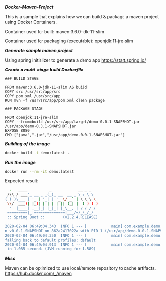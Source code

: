 ***Docker-Maven-Project***

This is a sample that explains how we can build & package a maven project using Docker Containers.

Container used for built: maven:3.6.0-jdk-11-slim

Container used for packaging (executable): openjdk:11-jre-slim

***Generate sample maven project***

Using spring initializer to generate a demo app https://start.spring.io/

***Create a multi-stage build Dockerfile***
```
### BUILD STAGE

FROM maven:3.6.0-jdk-11-slim AS build  
COPY src /usr/src/app/src  
COPY pom.xml /usr/src/app  
RUN mvn -f /usr/src/app/pom.xml clean package

### PACKAGE STAGE

FROM openjdk:11-jre-slim 
COPY --from=build /usr/src/app/target/demo-0.0.1-SNAPSHOT.jar /usr/app/demo-0.0.1-SNAPSHOT.jar  
EXPOSE 8080  
CMD ["java","-jar","/usr/app/demo-0.0.1-SNAPSHOT.jar"] 
```

***Building of the image***

```bash 
docker build -t demo:latest . 
```
***Run the image***

```bash
docker run --rm -it demo:latest
```
Expected result:

```bash
  .   ____          _            __ _ _
 /\\ / ___'_ __ _ _(_)_ __  __ _ \ \ \ \
( ( )\___ | '_ | '_| | '_ \/ _` | \ \ \ \
 \\/  ___)| |_)| | | | | || (_| |  ) ) ) )
  '  |____| .__|_| |_|_| |_\__, | / / / /
 =========|_|==============|___/=/_/_/_/
 :: Spring Boot ::        (v2.2.4.RELEASE)

2020-02-04 06:49:04.343  INFO 1 --- [           main] com.example.demo.DemoApplication         : Starting DemoApplicatio
n v0.0.1-SNAPSHOT on 862a2417022a with PID 1 (/usr/app/demo-0.0.1-SNAPSHOT.jar started by root in /)
2020-02-04 06:49:04.350  INFO 1 --- [           main] com.example.demo.DemoApplication         : No active profile set,
falling back to default profiles: default
2020-02-04 06:49:04.913  INFO 1 --- [           main] com.example.demo.DemoApplication         : Started DemoApplication
 in 1.085 seconds (JVM running for 1.589)
```
***Misc***

Maven can be optimized to use local/remote repository to cache artifacts. https://hub.docker.com/_/maven